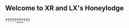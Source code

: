## Welcome to XR and LX's Honeylodge
?????[???](https://babylonehy.github.io/Honeylodge/email/index.html)???